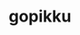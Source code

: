 ---
title: "gopikku"
technology: Pikku
description: A tool that runs a GitHub/GitLab style wiki locally based on a folder structure.
github: https://github.com/mrombout/gopikku
---